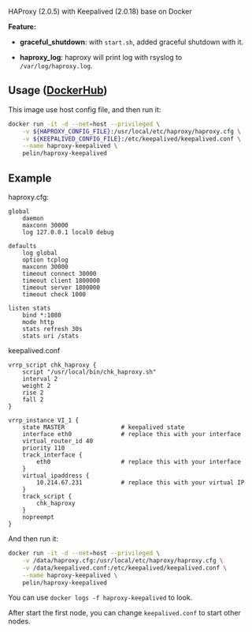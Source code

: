 
HAProxy (2.0.5) with Keepalived (2.0.18) base on Docker

**Feature:**

-   **graceful_shutdown**: with  `start.sh`, added graceful shutdown with it.
    
-   **haproxy_log**: haproxy will print log with rsyslog to  `/var/log/haproxy.log`.
    

## Usage ([DockerHub]([https://hub.docker.com/r/lampard999999999/haproxy-keepalived]))

This image use host config file, and then run it:

```bash
docker run -it -d --net=host --privileged \
    -v ${HAPROXY_CONFIG_FILE}:/usr/local/etc/haproxy/haproxy.cfg \
    -v ${KEEPALIVED_CONFIG_FILE}:/etc/keepalived/keepalived.conf \
    --name haproxy-keepalived \
    pelin/haproxy-keepalived
```

## Example

haproxy.cfg:

```
global
    daemon
    maxconn 30000
    log 127.0.0.1 local0 debug

defaults
    log global
    option tcplog
    maxconn 30000
    timeout connect 30000
    timeout client 1800000
    timeout server 1800000
    timeout check 1000

listen stats
    bind *:1080
    mode http
    stats refresh 30s
    stats uri /stats
```

keepalived.conf

```
vrrp_script chk_haproxy {
    script "/usr/local/bin/chk_haproxy.sh"
    interval 2
    weight 2
    rise 2
    fall 2
}

vrrp_instance VI_1 {
    state MASTER                # keepalived state
    interface eth0              # replace this with your interface
    virtual_router_id 40        
    priority 110
    track_interface {
        eth0                    # replace this with your interface
    }
    virtual_ipaddress {
        10.214.67.231           # replace this with your virtual IP
    }
    track_script {
        chk_haproxy
    }
    nopreempt
}

```

And then run it:

```bash
docker run -it -d --net=host --privileged \
    -v /data/haproxy.cfg:/usr/local/etc/haproxy/haproxy.cfg \
    -v /data/keepalived.conf:/etc/keepalived/keepalived.conf \
    --name haproxy-keepalived \
    pelin/haproxy-keepalived
```

You can use  `docker logs -f haproxy-keepalived`  to look.

After start the first node, you can change  `keepalived.conf`  to start other nodes.
